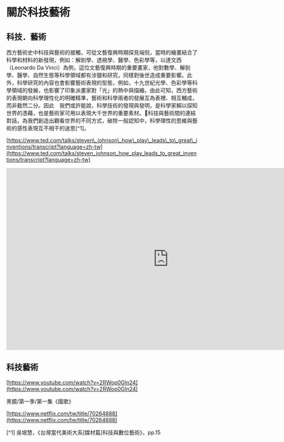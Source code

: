 # 關於科技藝術

## 科技．藝術

西方藝術史中科技與藝術的接觸，可從文藝復興時期探見端倪，當時的繪畫結合了科學和材料的新發現，例如：解剖學、透視學、醫學、色彩學等，以達文西（Leonardo Da Vinci）為例，這位文藝復興時期的重要畫家，他對數學、解剖學、醫學、自然生態等科學領域都有涉獵和研究，同樣對後世造成重要影響。此外，科學研究的內容也會影響藝術表現的型態，例如，十九世紀光學、色彩學等科學領域的發展，也影響了印象派畫家對「光」的熱中與描繪。由此可知，西方藝術的表現朝向科學理性化的明確精準，藝術和科學兩者的發展互為表裡、相互輔成，而非截然二分。因此　我們或許能說，科學技術的發現與發明，是科學家賴以探知世界的憑藉，也是藝術家可用以表現大千世界的重要素材。科技與藝術間的連結對話，為我們創造出觀看世界的不同方式，破除一般認知中，科學理性的思維與藝術的感性表現互不相干的迷思[^1]。

[https://www.ted.com/talks/steven\_johnson\_how\_play\_leads\_to\_great\_inventions/transcript?language=zh-tw](https://www.ted.com/talks/steven_johnson_how_play_leads_to_great_inventions/transcript?language=zh-tw)

<iframe src="https://embed.ted.com/talks/lang/zh-tw/steven_johnson_how_play_leads_to_great_inventions" width="854" height="480" frameborder="0" scrolling="no" allowfullscreen></iframe>

## 科技藝術

[https://www.youtube.com/watch?v=2RWop0Gln24](https://www.youtube.com/watch?v=2RWop0Gln24)

黑鏡/第一季/第一集《國歌》

[https://www.netflix.com/tw/title/70264888](https://www.netflix.com/tw/title/70264888)



[^1]  吳垠慧，《台灣當代美術大系\[媒材篇\]科技與數位藝術》，pp.15

